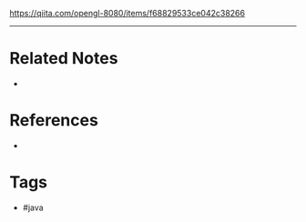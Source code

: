 https://qiita.com/opengl-8080/items/f68829533ce042c38266

---
# Related Notes
- 

# References
- 

# Tags
- #java 